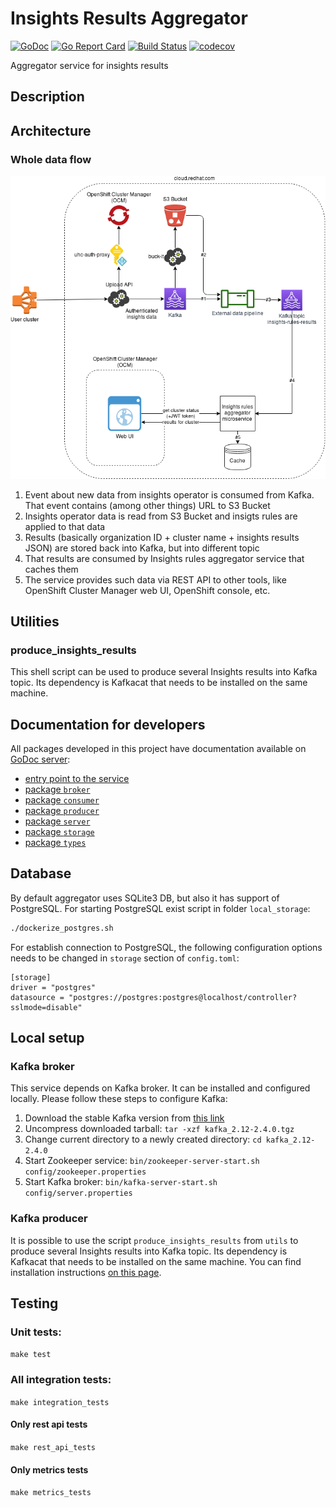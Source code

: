 # Insights Results Aggregator

[![GoDoc](https://godoc.org/github.com/RedHatInsights/insights-results-aggregator?status.svg)](https://godoc.org/github.com/RedHatInsights/insights-results-aggregator) [![Go Report Card](https://goreportcard.com/badge/github.com/RedHatInsights/insights-results-aggregator)](https://goreportcard.com/report/github.com/RedHatInsights/insights-results-aggregator) [![Build Status](https://travis-ci.org/RedHatInsights/insights-results-aggregator.svg?branch=master)](https://travis-ci.org/RedHatInsights/insights-results-aggregator) [![codecov](https://codecov.io/gh/RedHatInsights/insights-results-aggregator/branch/master/graph/badge.svg)](https://codecov.io/gh/RedHatInsights/insights-results-aggregator)

Aggregator service for insights results

## Description

## Architecture

### Whole data flow

![data_flow](./doc/customer-facing-services-architecture.png)

1. Event about new data from insights operator is consumed from Kafka. That event contains (among other things) URL to S3 Bucket
2. Insights operator data is read from S3 Bucket and insigts rules are applied to that data
3. Results (basically organization ID + cluster name + insights results JSON) are stored back into Kafka, but into different topic
4. That results are consumed by Insights rules aggregator service that caches them
5. The service provides such data via REST API to other tools, like OpenShift Cluster Manager web UI, OpenShift console, etc.

## Utilities

### produce_insights_results

This shell script can be used to produce several Insights results into Kafka topic. Its dependency is Kafkacat that needs to be installed on the same machine.

## Documentation for developers

All packages developed in this project have documentation available on [GoDoc server](https://godoc.org/):

* [entry point to the service](https://godoc.org/github.com/RedHatInsights/insights-results-aggregator)
* [package `broker`](https://godoc.org/github.com/RedHatInsights/insights-results-aggregator/broker)
* [package `consumer`](https://godoc.org/github.com/RedHatInsights/insights-results-aggregator/consumer)
* [package `producer`](https://godoc.org/github.com/RedHatInsights/insights-results-aggregator/producer)
* [package `server`](https://godoc.org/github.com/RedHatInsights/insights-results-aggregator/server)
* [package `storage`](https://godoc.org/github.com/RedHatInsights/insights-results-aggregator/storage)
* [package `types`](https://godoc.org/github.com/RedHatInsights/insights-results-aggregator/types)

## Database

By default aggregator uses SQLite3 DB, but also it has support of PostgreSQL. For starting PostgreSQL exist script in folder `local_storage`:
```Bash
./dockerize_postgres.sh
```

For establish connection to PostgreSQL, the following configuration options needs to be changed in `storage` section of `config.toml`:

```
[storage]
driver = "postgres"
datasource = "postgres://postgres:postgres@localhost/controller?sslmode=disable"
```

## Local setup

### Kafka broker

This service depends on Kafka broker. It can be installed and configured locally. Please follow these steps to configure Kafka:

1. Download the stable Kafka version from [this link](https://www.apache.org/dyn/closer.cgi?path=/kafka/2.4.0/kafka_2.12-2.4.0.tgz)
1. Uncompress downloaded tarball: `tar -xzf kafka_2.12-2.4.0.tgz`
1. Change current directory to a newly created directory: `cd kafka_2.12-2.4.0`
1. Start Zookeeper service: `bin/zookeeper-server-start.sh config/zookeeper.properties`
1. Start Kafka broker: `bin/kafka-server-start.sh config/server.properties`

### Kafka producer

It is possible to use the script `produce_insights_results` from `utils` to produce several Insights results into Kafka topic. Its dependency is Kafkacat that needs to be installed on the same machine. You can find installation instructions [on this page](https://github.com/edenhill/kafkacat).

## Testing

### Unit tests:

`make test`

### All integration tests:

`make integration_tests`

#### Only rest api tests

`make rest_api_tests`

#### Only metrics tests

`make metrics_tests`
